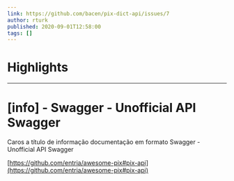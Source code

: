 ```yaml
---
link: https://github.com/bacen/pix-dict-api/issues/7
author: rturk
published: 2020-09-01T12:58:00
tags: []
---
```

# Highlights


---
# [info] - Swagger - Unofficial API Swagger
Caros a título de informação documentação em formato Swagger - Unofficial API Swagger

[https://github.com/entria/awesome-pix#pix-api](https://github.com/entria/awesome-pix#pix-api)